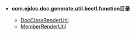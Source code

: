 


- **com.ejdoc.doc.generate.util.beetl.function目录**

	- [DocClassRenderUtil](jdocGenerate/com/ejdoc/doc/generate/util/beetl/function/DocClassRenderUtil.md)
	- [MemberRenderUtil](jdocGenerate/com/ejdoc/doc/generate/util/beetl/function/MemberRenderUtil.md)
